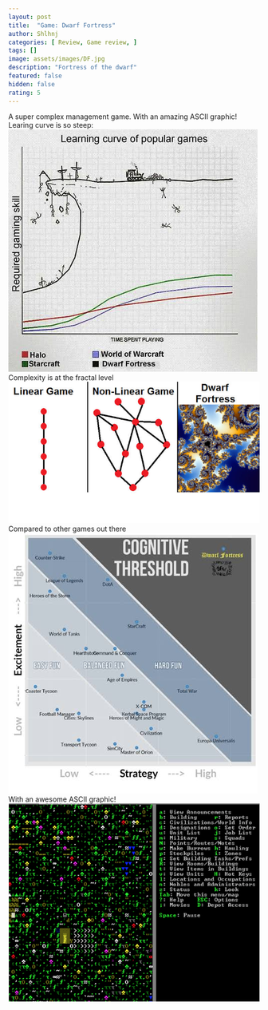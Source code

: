 ```yaml
---
layout: post
title:  "Game: Dwarf Fortress"
author: Shlhnj
categories: [ Review, Game review, ]
tags: []
image: assets/images/DF.jpg
description: "Fortress of the dwarf"
featured: false
hidden: false
rating: 5
---
```


A super complex management game. With an amazing ASCII graphic!
<br> Learing curve is so steep:
![these images aren't mine 1](/assets/images/DFgraph.jpg)
<br> Complexity is at the fractal level
![these images aren't mine 2](/assets/images/DFfractal.jpg)
<br> Compared to other games out there
![these images aren't mine 3](/assets/images/DFcomparison.jpg)
<br> With an awesome ASCII graphic!
![these images aren't mine 1](/assets/images/DFascii.gif)




